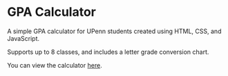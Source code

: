 # GPA Calculator
A simple GPA calculator for UPenn students created using HTML, CSS, and JavaScript.

Supports up to 8 classes, and includes a letter grade conversion chart.

You can view the calculator <a href="https://gpa.neocities.org">here</a>.
